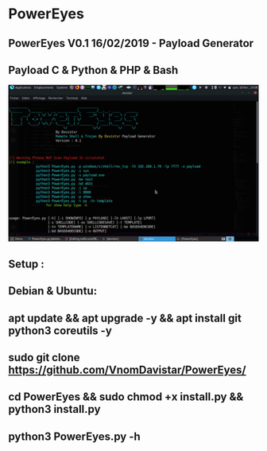 # PowerEyes
## PowerEyes V0.1 16/02/2019 - Payload Generator
## Payload C & Python & PHP & Bash
![capture1](powereyes.png)
## Setup :
 ## Debian & Ubuntu:
 ## apt update && apt upgrade -y && apt install git python3 coreutils -y
 ## sudo git clone https://github.com/VnomDavistar/PowerEyes/
 ## cd PowerEyes && sudo chmod +x install.py && python3 install.py
 ## python3 PowerEyes.py -h
